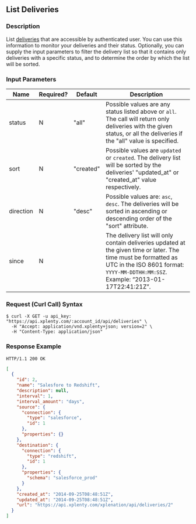 ## List Deliveries

### Description
List [deliveries](https://github.com/xplenty/xplenty-api-doc-v2/blob/master/resources/delivery.md) that are accessible by authenticated user.
You can use this information to monitor your deliveries and their status.
Optionally, you can supply the input parameters to filter the delivery list so that it contains only deliveries with a specific status, and to determine the order by which the list will be sorted.

### Input Parameters

|Name|Required?|Default|Description|
|----|---------|-------|-----------|
status|N|"all"|Possible values are any status listed above or ```all```. The call will return only deliveries with the given status, or all the deliveries if the "all" value is specified.
sort|N|"created"|Possible values are ```updated``` or ```created```. The delivery list will be sorted by the deliveries' "updated_at" or "created_at" value respectively.
direction|N|"desc"|Possible values are: ```asc```, ```desc```. The deliveries will be sorted in ascending or descending order of the "sort" attribute.
since|N| |The delivery list will only contain deliveries updated at the given time or later. The time must be formatted as UTC in the ISO 8601 format: ```YYYY-MM-DDTHH:MM:SSZ```. Example: “2013-01-17T22:41:21Z”.


### Request (Curl Call) Syntax
```shell
$ curl -X GET -u api_key: "https://api.xplenty.com/:account_id/api/deliveries" \
  -H "Accept: application/vnd.xplenty+json; version=2" \
  -H "Content-Type: application/json"
```
### Response Example
```HTTP
HTTP/1.1 200 OK
```

```json
[
  {
    "id": 2,
    "name": "Salesfore to Redshift",
    "description": null,
    "interval": 1,
    "interval_amount": "days",
    "source": {
      "connection": {
        "type": "salesforce",
        "id": 1
      },
      "properties": {}
    },
    "destination": {
      "connection": {
        "type": "redshift",
        "id": 1
      },
      "properties": {
        "schema": "salesforce_prod"
      }
    },
    "created_at": "2014-09-25T08:48:51Z",
    "updated_at": "2014-09-25T08:48:51Z",
    "url": "https://api.xplenty.com/xplenation/api/deliveries/2"
  }
]
```
